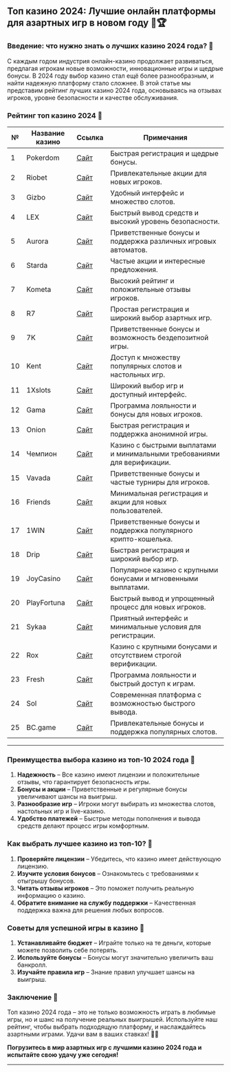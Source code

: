 ## Топ казино 2024: Лучшие онлайн платформы для азартных игр в новом году 🎰🏆

### Введение: что нужно знать о лучших казино 2024 года? 🎯

С каждым годом индустрия онлайн-казино продолжает развиваться, предлагая игрокам новые возможности, инновационные игры и щедрые бонусы. В 2024 году выбор казино стал ещё более разнообразным, и найти надежную платформу стало сложнее. В этой статье мы представим рейтинг лучших казино 2024 года, основываясь на отзывах игроков, уровне безопасности и качестве обслуживания.

### Рейтинг топ казино 2024 🏅

| №  | Название казино | Ссылка                                       | Примечания                                |
|----|----------------|---------------------------------------------|------------------------------------------|
| 1  | Pokerdom       | [Сайт](https://brandplay.link/4k77v2yx)   | Быстрая регистрация и щедрые бонусы.    |
| 2  | Riobet         | [Сайт](https://brandplay.link/7xBLTPyj)   | Привлекательные акции для новых игроков.|
| 3  | Gizbo          | [Сайт](https://brandplay.link/bprXw4YV)   | Удобный интерфейс и множество слотов.   |
| 4  | LEX            | [Сайт](https://brandplay.link/zW4hdDFV)   | Быстрый вывод средств и высокий уровень безопасности. |
| 5  | Aurora         | [Сайт](https://10trafic-stat2.com/click/668546556bcc6313411604bd/6766/13032/subaccount) | Приветственные бонусы и поддержка различных игровых автоматов. |
| 6  | Starda         | [Сайт](https://brandplay.link/fB7xwRFL)   | Частые акции и интересные предложения.   |
| 7  | Kometa         | [Сайт](https://brandplay.link/8ZymQJV8)   | Высокий рейтинг и положительные отзывы игроков. |
| 8  | R7             | [Сайт](https://brandplay.link/bMd3Yjsw)   | Простая регистрация и широкий выбор азартных игр. |
| 9  | 7K             | [Сайт](https://brandplay.link/BvQyFShp)   | Приветственные бонусы и возможность бездепозитной игры. |
| 10 | Kent           | [Сайт](https://brandplay.link/Fv2WP3js)   | Доступ к множеству популярных слотов и настольных игр. |
| 11 | 1Xslots        | [Сайт](https://brandplay.link/hSB1khtr)   | Широкий выбор игр и доступный интерфейс. |
| 12 | Gama           | [Сайт](https://brandplay.link/j6NMKsDz)   | Программа лояльности и бонусы для новых игроков. |
| 13 | Onion          | [Сайт](https://brandplay.link/zBGRVpQ9)   | Быстрая регистрация и поддержка анонимной игры. |
| 14 | Чемпион        | [Сайт](https://temon-gter.cfd/go/lRq?p80412p304504pcc44t17455) | Казино с быстрыми выплатами и минимальными требованиями для верификации. |
| 15 | Vavada         | [Сайт](https://vavadapartner.pro/?promo=ea5c9275-6854-4505-94fc-95ab18221945-linkb2) | Приветственные бонусы и частые турниры для игроков. |
| 16 | Friends        | [Сайт](https://gofriends.vc/linkb2)       | Минимальная регистрация и акции для новых пользователей. |
| 17 | 1WIN           | [Сайт](https://brandplay.link/smXVpBbG)   | Приветственные бонусы и поддержка популярного крипто-кошелька. |
| 18 | Drip           | [Сайт](https://drp-ircp01.com/c07e6a3db)  | Быстрая регистрация и широкий выбор игр. |
| 19 | JoyCasino      | [Сайт](https://rpc30.call2me.pro/?/ru/registration?apkpop=0&partner=p24970p3291217pc98f) | Популярное казино с крупными бонусами и мгновенными выплатами. |
| 20 | PlayFortuna    | [Сайт](https://fortunapromo.net/alt/playfortuna/registration?0dc4a9362a71feb7e3f165fb8e766f70) | Быстрый вывод и упрощенный процесс для новых игроков. |
| 21 | Sykaa          | [Сайт](https://s-two-way.com/?source=linkb2&pid=30697) | Приятный интерфейс и минимальные условия для регистрации. |
| 22 | Rox            | [Сайт](https://rox-pvwfpjgcxe.com/cb1ee18a5) | Казино с крупными бонусами и отсутствием строгой верификации. |
| 23 | Fresh          | [Сайт](https://fresh-eumwkxwao.com/c3f7b485d) | Программа лояльности и быстрый доступ к играм. |
| 24 | Sol            | [Сайт](https://sol-mmtdzfbaco.com/cb2415bca) | Современная платформа с возможностью быстрого вывода. |
| 25 | BC.game        | [Сайт](https://partnerbcgame.com/dcc53d441) | Привлекательные бонусы и поддержка популярных слотов. |

---

### Преимущества выбора казино из топ-10 2024 года 🎲

1. **Надежность** – Все казино имеют лицензии и положительные отзывы, что гарантирует безопасность игры.
2. **Бонусы и акции** – Приветственные и регулярные бонусы увеличивают шансы на выигрыш.
3. **Разнообразие игр** – Игроки могут выбирать из множества слотов, настольных игр и live-казино.
4. **Удобство платежей** – Быстрые методы пополнения и вывода средств делают процесс игры комфортным.

### Как выбрать лучшее казино из топ-10? 📲

1. **Проверяйте лицензии** – Убедитесь, что казино имеет действующую лицензию.
2. **Изучите условия бонусов** – Ознакомьтесь с требованиями к отыгрышу бонусов.
3. **Читать отзывы игроков** – Это поможет получить реальную информацию о казино.
4. **Обратите внимание на службу поддержки** – Качественная поддержка важна для решения любых вопросов.

### Советы для успешной игры в казино 🎯

1. **Устанавливайте бюджет** – Играйте только на те деньги, которые можете позволить себе потерять.
2. **Используйте бонусы** – Бонусы могут значительно увеличить ваш банкролл.
3. **Изучайте правила игр** – Знание правил улучшает шансы на выигрыш.

### Заключение 📝

Топ казино 2024 года – это не только возможность играть в любимые игры, но и шанс на получение реальных выигрышей. Используйте наш рейтинг, чтобы выбрать подходящую платформу, и наслаждайтесь азартными играми. Удачи вам в ваших ставках! 🎰💵

**Погрузитесь в мир азартных игр с лучшими казино 2024 года и испытайте свою удачу уже сегодня!**

---
